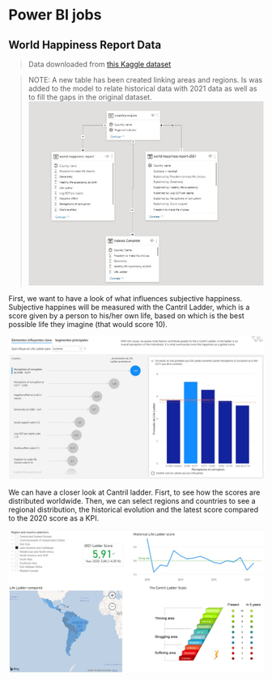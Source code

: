 # Power BI jobs

## World Happiness Report Data

> Data downloaded from [this Kaggle dataset](https://www.kaggle.com/ajaypalsinghlo/world-happiness-report-2021)

>NOTE: A new table has been created linking areas and regions. Is was added to the model to relate historical data with 2021 data as well as to fill the gaps in the original dataset.
>![Data Model](https://github.com/jaume-rsl/Portfolio/blob/a1a4ec34635316cbaab61d198baf7822d3556c3e/Power%20BI/19%20-%20Happiness%20report%20-%20Model.JPG)



First, we want to have a look of what influences subjective happiness. Subjective happines will be measured with the Cantril Ladder, which is a score given by a person to his/her own life, based on which is the best possible life they imagine (that would score 10).

![Component factors of Life Ladder](https://github.com/jaume-rsl/Portfolio/blob/e1a3bee8e8d23776d25214339cc1d313d759e0ea/Power%20BI/10%20-%20Happiness%20report%20-%20Component%20factors%20of%20Life%20Ladder.JPG)

We can have a closer look at Cantril ladder. Fisrt, to see how the scores are distributed worldwide. Then, we can select regions and countries to see a regional distribution, the historical evolution and the latest score compared to the 2020 score as a KPI.

![Life Ladder](https://github.com/jaume-rsl/Portfolio/blob/e887a6e5e6de317b629b2c4a723ab37bb49f0764/Power%20BI/11%20-%20Happiness%20report%20-%20Cantril%20Ladder.JPG)
